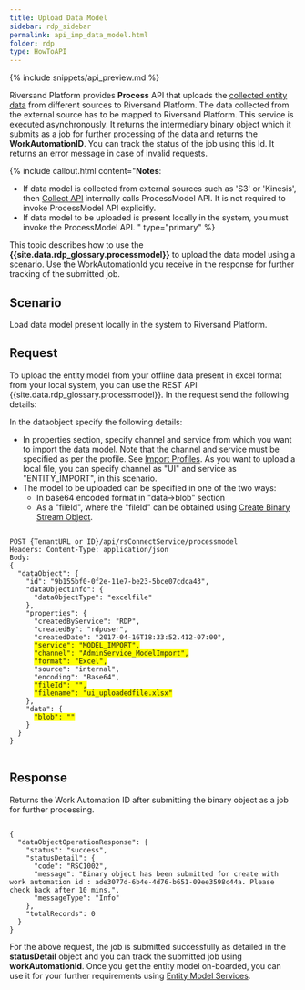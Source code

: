 ```yaml
---
title: Upload Data Model
sidebar: rdp_sidebar
permalink: api_imp_data_model.html
folder: rdp
type: HowToAPI
---
```


{% include snippets/api_preview.md %}

Riversand Platform provides **Process** API that uploads the [collected entity data](api_imp_collect_data.html) from different sources to Riversand Platform. The data collected from the external source has to be mapped to Riversand Platform. This service is executed asynchronously. It returns the intermediary binary object which it submits as a job for further processing of the data and returns the **WorkAutomationID**. You can track the status of the job using this Id. It returns an error message in case of invalid requests. 

{% include callout.html content="**Notes**: 
* If data model is collected from external sources such as 'S3' or 'Kinesis', then [Collect API](api_imp_collect_data.html) internally calls ProcessModel API. It is not required to invoke ProcessModel API explicitly.
* If data model to be uploaded is present locally in the system, you must invoke the ProcessModel API.
" type="primary" %}

This topic describes how to use the **{{site.data.rdp_glossary.processmodel}}** to upload the data model using a scenario. Use the WorkAutomationId you receive in the response for further tracking of the submitted job.

## Scenario

Load data model present locally in the system to Riversand Platform.

## Request

To upload the entity model from your offline data present in excel format from your local system, you can use the REST API {{site.data.rdp_glossary.processmodel}}. In the request send the following details:

In the dataobject specify the following details:

* In properties section, specify channel and service from which you want to import the data model. Note that the channel and service must be specified as per the profile. See [Import Profiles](api_create_imp_profile_config.html). As you want to upload a local file, you can specify channel as "UI" and service as "ENTITY_IMPORT", in this scenario.
* The model to be uploaded can be specified in one of the two ways:
  * In base64 encoded format in "data->blob" section 
  * As a "fileId", where the "fileId" can be obtained using [Create Binary Stream Object](api_create_binary_stream_object.html). 

<pre>
<code>
POST {TenantURL or ID}/api/rsConnectService/processmodel
Headers: Content-Type: application/json
Body:
{
  "dataObject": {
    "id": "9b155bf0-0f2e-11e7-be23-5bce07cdca43",
    "dataObjectInfo": {
      "dataObjectType": "excelfile"
    },
    "properties": {
      "createdByService": "RDP",
      "createdBy": "rdpuser",
      "createdDate": "2017-04-16T18:33:52.412-07:00",
      <span style="background-color: #FFFF00">"service": "MODEL_IMPORT",</span>
      <span style="background-color: #FFFF00">"channel": "AdminService_ModelImport",</span>
      <span style="background-color: #FFFF00">"format": "Excel",</span>
      "source": "internal",
      "encoding": "Base64",
      <span style="background-color: #FFFF00">"fileId": "",</span>
      <span style="background-color: #FFFF00">"filename": "ui_uploadedfile.xlsx"</span>
    },
    "data": {
      <span style="background-color: #FFFF00">"blob": ""</span>
    }
  }
}
</code>
</pre> 

## Response
Returns the Work Automation ID after submitting the binary object as a job for further processing.

<pre><code>
{
  "dataObjectOperationResponse": {
    "status": "success",
    "statusDetail": {
      "code": "RSC1002",
      "message": "Binary object has been submitted for create with work automation id : ade3077d-6b4e-4d76-b651-09ee3598c44a. Please check back after 10 mins.",
      "messageType": "Info"
    },
    "totalRecords": 0
  }
}
</code></pre>

For the above request, the job is submitted successfully as detailed in the **statusDetail** object and you can track the submitted job using **workAutomationId**. Once you get the entity model on-boarded, you can use it for your further requirements using [Entity Model Services](api_manage_data_model.html).